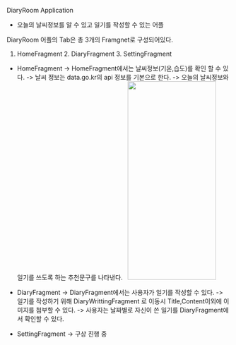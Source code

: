 DiaryRoom Application
- 오늘의 날씨정보를 알 수 있고 일기를 작성할 수 있는 어플

DiaryRoom 어플의 Tab은 총 3개의 Framgnet로 구성되어있다.
1. HomeFragment 2. DiaryFragment 3. SettingFragment


- HomeFragment
  -> HomeFragment에서는 날씨정보(기온,습도)를 확인 할 수 있다.
  -> 날씨 정보는 data.go.kr의 api 정보를 기본으로 한다.
  -> 오늘의 날씨정보와 일기를 쓰도록 하는 추천문구를 나타낸다.
  &nbsp;
  <img src="https://github.com/jinhaEom/Diary_Room/assets/84216838/6ebd60ff-edc8-48e7-bf50-ee4186be0589" width="200" height="450"/>
  &nbsp;

- DiaryFragment
  -> DiaryFragment에서는 사용자가 일기를 작성할 수 있다.
  -> 일기를 작성하기 위해 DiaryWrittingFragment 로 이동시 Title,Content이외에 이미지를 첨부할 수 있다.
  -> 사용자는 날짜별로 자신이 쓴 일기를 DiaryFragment에서 확인할 수 있다.

- SettingFragment
  -> 구상 진행 중 
